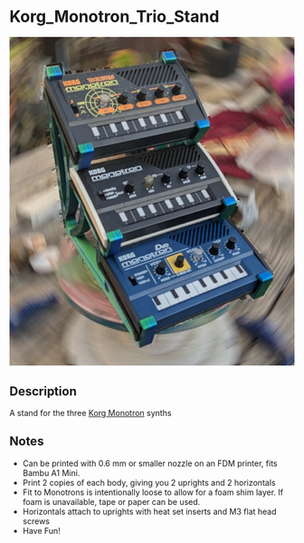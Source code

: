 # Korg_Monotron_Trio_Stand
![Rotating Image of the Korg Monotron Trio Stand with Monotron, Duo, and Delay](/assets/images/Korg_Monotron_Trio_Stand.webp)
## Description
A stand for the three [Korg Monotron](https://www.korg.com/us/products/dj/monotron/) synths

## Notes
- Can be printed with 0.6 mm or smaller nozzle on an FDM printer, fits Bambu A1 Mini.
- Print 2 copies of each body, giving you 2 uprights and 2 horizontals
- Fit to Monotrons is intentionally loose to allow for a foam shim layer. If foam is unavailable, tape or paper can be used.
- Horizontals attach to uprights with heat set inserts and M3 flat head screws
- Have Fun!
